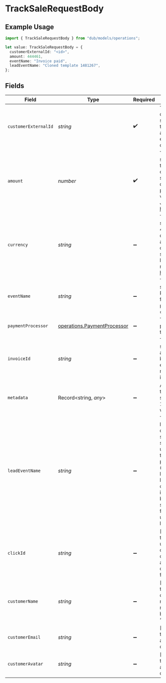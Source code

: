 # TrackSaleRequestBody

## Example Usage

```typescript
import { TrackSaleRequestBody } from "dub/models/operations";

let value: TrackSaleRequestBody = {
  customerExternalId: "<id>",
  amount: 444461,
  eventName: "Invoice paid",
  leadEventName: "Cloned template 1481267",
};
```

## Fields

| Field                                                                                                                                                                                                                                                                                                                                     | Type                                                                                                                                                                                                                                                                                                                                      | Required                                                                                                                                                                                                                                                                                                                                  | Description                                                                                                                                                                                                                                                                                                                               | Example                                                                                                                                                                                                                                                                                                                                   |
| ----------------------------------------------------------------------------------------------------------------------------------------------------------------------------------------------------------------------------------------------------------------------------------------------------------------------------------------- | ----------------------------------------------------------------------------------------------------------------------------------------------------------------------------------------------------------------------------------------------------------------------------------------------------------------------------------------- | ----------------------------------------------------------------------------------------------------------------------------------------------------------------------------------------------------------------------------------------------------------------------------------------------------------------------------------------- | ----------------------------------------------------------------------------------------------------------------------------------------------------------------------------------------------------------------------------------------------------------------------------------------------------------------------------------------- | ----------------------------------------------------------------------------------------------------------------------------------------------------------------------------------------------------------------------------------------------------------------------------------------------------------------------------------------- |
| `customerExternalId`                                                                                                                                                                                                                                                                                                                      | *string*                                                                                                                                                                                                                                                                                                                                  | :heavy_check_mark:                                                                                                                                                                                                                                                                                                                        | The unique ID of the customer in your system. Will be used to identify and attribute all future events to this customer.                                                                                                                                                                                                                  |                                                                                                                                                                                                                                                                                                                                           |
| `amount`                                                                                                                                                                                                                                                                                                                                  | *number*                                                                                                                                                                                                                                                                                                                                  | :heavy_check_mark:                                                                                                                                                                                                                                                                                                                        | The amount of the sale in cents (for all two-decimal currencies). If the sale is in a zero-decimal currency, pass the full integer value (e.g. `1437` JPY). Learn more: https://d.to/currency                                                                                                                                             |                                                                                                                                                                                                                                                                                                                                           |
| `currency`                                                                                                                                                                                                                                                                                                                                | *string*                                                                                                                                                                                                                                                                                                                                  | :heavy_minus_sign:                                                                                                                                                                                                                                                                                                                        | The currency of the sale. Accepts ISO 4217 currency codes. Sales will be automatically converted and stored as USD at the latest exchange rates. Learn more: https://d.to/currency                                                                                                                                                        |                                                                                                                                                                                                                                                                                                                                           |
| `eventName`                                                                                                                                                                                                                                                                                                                               | *string*                                                                                                                                                                                                                                                                                                                                  | :heavy_minus_sign:                                                                                                                                                                                                                                                                                                                        | The name of the sale event. Recommended format: `Invoice paid` or `Subscription created`.                                                                                                                                                                                                                                                 | Invoice paid                                                                                                                                                                                                                                                                                                                              |
| `paymentProcessor`                                                                                                                                                                                                                                                                                                                        | [operations.PaymentProcessor](../../models/operations/paymentprocessor.md)                                                                                                                                                                                                                                                                | :heavy_minus_sign:                                                                                                                                                                                                                                                                                                                        | The payment processor via which the sale was made.                                                                                                                                                                                                                                                                                        |                                                                                                                                                                                                                                                                                                                                           |
| `invoiceId`                                                                                                                                                                                                                                                                                                                               | *string*                                                                                                                                                                                                                                                                                                                                  | :heavy_minus_sign:                                                                                                                                                                                                                                                                                                                        | The invoice ID of the sale. Can be used as a idempotency key – only one sale event can be recorded for a given invoice ID.                                                                                                                                                                                                                |                                                                                                                                                                                                                                                                                                                                           |
| `metadata`                                                                                                                                                                                                                                                                                                                                | Record<string, *any*>                                                                                                                                                                                                                                                                                                                     | :heavy_minus_sign:                                                                                                                                                                                                                                                                                                                        | Additional metadata to be stored with the sale event. Max 10,000 characters when stringified.                                                                                                                                                                                                                                             |                                                                                                                                                                                                                                                                                                                                           |
| `leadEventName`                                                                                                                                                                                                                                                                                                                           | *string*                                                                                                                                                                                                                                                                                                                                  | :heavy_minus_sign:                                                                                                                                                                                                                                                                                                                        | The name of the lead event that occurred before the sale (case-sensitive). This is used to associate the sale event with a particular lead event (instead of the latest lead event for a link-customer combination, which is the default behavior). For direct sale tracking, this field can also be used to specify the lead event name. | Cloned template 1481267                                                                                                                                                                                                                                                                                                                   |
| `clickId`                                                                                                                                                                                                                                                                                                                                 | *string*                                                                                                                                                                                                                                                                                                                                  | :heavy_minus_sign:                                                                                                                                                                                                                                                                                                                        | [For direct sale tracking]: The unique ID of the click that the sale conversion event is attributed to. You can read this value from `dub_id` cookie.                                                                                                                                                                                     |                                                                                                                                                                                                                                                                                                                                           |
| `customerName`                                                                                                                                                                                                                                                                                                                            | *string*                                                                                                                                                                                                                                                                                                                                  | :heavy_minus_sign:                                                                                                                                                                                                                                                                                                                        | [For direct sale tracking]: The name of the customer. If not passed, a random name will be generated (e.g. “Big Red Caribou”).                                                                                                                                                                                                            |                                                                                                                                                                                                                                                                                                                                           |
| `customerEmail`                                                                                                                                                                                                                                                                                                                           | *string*                                                                                                                                                                                                                                                                                                                                  | :heavy_minus_sign:                                                                                                                                                                                                                                                                                                                        | [For direct sale tracking]: The email address of the customer.                                                                                                                                                                                                                                                                            |                                                                                                                                                                                                                                                                                                                                           |
| `customerAvatar`                                                                                                                                                                                                                                                                                                                          | *string*                                                                                                                                                                                                                                                                                                                                  | :heavy_minus_sign:                                                                                                                                                                                                                                                                                                                        | [For direct sale tracking]: The avatar URL of the customer.                                                                                                                                                                                                                                                                               |                                                                                                                                                                                                                                                                                                                                           |